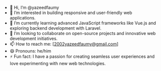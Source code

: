 - 👋 Hi, I’m @yazeedfaumy
- 👀 I’m interested in building responsive and user-friendly web applications.
- 🌱 I’m currently learning advanced JavaScript frameworks like Vue.js and exploring backend development with Laravel.
- 💞️ I’m looking to collaborate on open-source projects and innovative web development initiatives.
- 📫 How to reach me: [2002yazeedfaumy@gmail.com]
- 😄 Pronouns: he/him
- ⚡ Fun fact: I have a passion for creating seamless user experiences and love experimenting with new web technologies.
